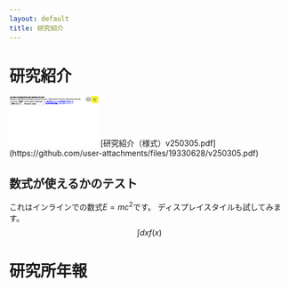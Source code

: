 ```yaml
---
layout: default
title: 研究紹介
---
```


# 研究紹介
<img src="assets/images/研究紹介（サンプル）v250319.png" width="160" height="90" alt="テスト" title="サンプル">
[研究紹介（様式）v250305.pdf](https://github.com/user-attachments/files/19330628/v250305.pdf)



## 数式が使えるかのテスト
これはインラインでの数式$E=mc^2$です。
ディスプレイスタイルも試してみます。
$$\int dx f(x)$$

# 研究所年報

